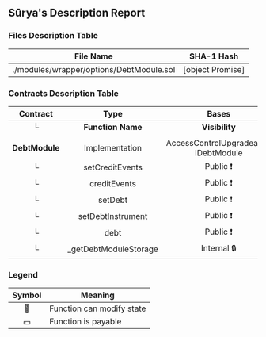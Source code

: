 ## Sūrya's Description Report

### Files Description Table


|  File Name  |  SHA-1 Hash  |
|-------------|--------------|
| ./modules/wrapper/options/DebtModule.sol | [object Promise] |


### Contracts Description Table


|  Contract  |         Type        |       Bases      |                  |                 |
|:----------:|:-------------------:|:----------------:|:----------------:|:---------------:|
|     └      |  **Function Name**  |  **Visibility**  |  **Mutability**  |  **Modifiers**  |
||||||
| **DebtModule** | Implementation | AccessControlUpgradeable, IDebtModule |||
| └ | setCreditEvents | Public ❗️ | 🛑  | onlyRole |
| └ | creditEvents | Public ❗️ |   |NO❗️ |
| └ | setDebt | Public ❗️ | 🛑  | onlyRole |
| └ | setDebtInstrument | Public ❗️ | 🛑  | onlyRole |
| └ | debt | Public ❗️ |   |NO❗️ |
| └ | _getDebtModuleStorage | Internal 🔒 |   | |


### Legend

|  Symbol  |  Meaning  |
|:--------:|-----------|
|    🛑    | Function can modify state |
|    💵    | Function is payable |
